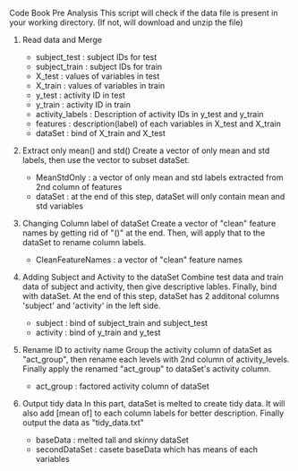 Code Book
	Pre Analysis
	This script will check if the data file is present in your working directory. (If not, will download and unzip the file)

1. Read data and Merge
	- subject_test : subject IDs for test
	- subject_train : subject IDs for train
	- X_test : values of variables in test
	- X_train : values of variables in train
	- y_test : activity ID in test
	- y_train : activity ID in train
	- activity_labels : Description of activity IDs in y_test and y_train
	- features : description(label) of each variables in X_test and X_train
	- dataSet : bind of X_train and X_test

2. Extract only mean() and std()
Create a vector of only mean and std labels, then use the vector to subset dataSet.
	- MeanStdOnly : a vector of only mean and std labels extracted from 2nd column of features
	- dataSet : at the end of this step, dataSet will only contain mean and std variables

3. Changing Column label of dataSet
Create a vector of "clean" feature names by getting rid of "()" at the end. Then, will apply that to the dataSet to rename column labels.
	- CleanFeatureNames : a vector of "clean" feature names

4. Adding Subject and Activity to the dataSet
Combine test data and train data of subject and activity, then give descriptive lables. Finally, bind with dataSet. At the end of this step, dataSet has 2 additonal columns 'subject' and 'activity' in the left side.
	- subject : bind of subject_train and subject_test
	- activity : bind of y_train and y_test

5. Rename ID to activity name
Group the activity column of dataSet as "act_group", then rename each levels with 2nd column of activity_levels. Finally apply the renamed "act_group" to dataSet's activity column.
	- act_group : factored activity column of dataSet

6. Output tidy data
In this part, dataSet is melted to create tidy data. It will also add [mean of] to each column labels for better description. Finally output the data as "tidy_data.txt"

	- baseData : melted tall and skinny dataSet
	- secondDataSet : casete baseData which has means of each variables